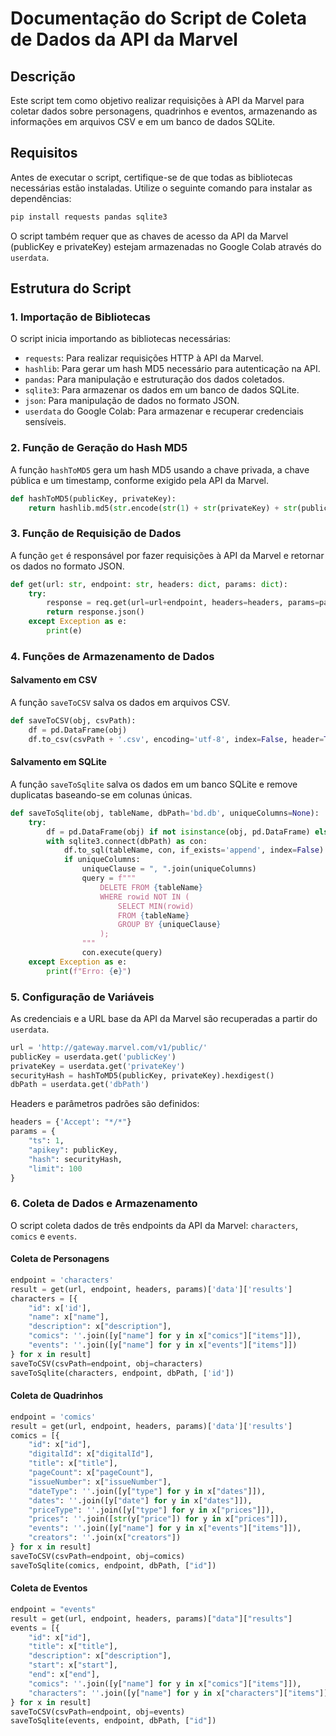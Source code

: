 # Documentação do Script de Coleta de Dados da API da Marvel

## Descrição
Este script tem como objetivo realizar requisições à API da Marvel para coletar dados sobre personagens, quadrinhos e eventos, armazenando as informações em arquivos CSV e em um banco de dados SQLite.

## Requisitos
Antes de executar o script, certifique-se de que todas as bibliotecas necessárias estão instaladas. Utilize o seguinte comando para instalar as dependências:

```bash
pip install requests pandas sqlite3
```

O script também requer que as chaves de acesso da API da Marvel (publicKey e privateKey) estejam armazenadas no Google Colab através do `userdata`.

## Estrutura do Script
### 1. Importação de Bibliotecas
O script inicia importando as bibliotecas necessárias:
- `requests`: Para realizar requisições HTTP à API da Marvel.
- `hashlib`: Para gerar um hash MD5 necessário para autenticação na API.
- `pandas`: Para manipulação e estruturação dos dados coletados.
- `sqlite3`: Para armazenar os dados em um banco de dados SQLite.
- `json`: Para manipulação de dados no formato JSON.
- `userdata` do Google Colab: Para armazenar e recuperar credenciais sensíveis.

### 2. Função de Geração do Hash MD5
A função `hashToMD5` gera um hash MD5 usando a chave privada, a chave pública e um timestamp, conforme exigido pela API da Marvel.

```python
def hashToMD5(publicKey, privateKey):
    return hashlib.md5(str.encode(str(1) + str(privateKey) + str(publicKey)))
```

### 3. Função de Requisição de Dados
A função `get` é responsável por fazer requisições à API da Marvel e retornar os dados no formato JSON.

```python
def get(url: str, endpoint: str, headers: dict, params: dict):
    try:
        response = req.get(url=url+endpoint, headers=headers, params=params)
        return response.json()
    except Exception as e:
        print(e)
```

### 4. Funções de Armazenamento de Dados
#### Salvamento em CSV
A função `saveToCSV` salva os dados em arquivos CSV.

```python
def saveToCSV(obj, csvPath):
    df = pd.DataFrame(obj)
    df.to_csv(csvPath + '.csv', encoding='utf-8', index=False, header=True)
```

#### Salvamento em SQLite
A função `saveToSqlite` salva os dados em um banco SQLite e remove duplicatas baseando-se em colunas únicas.

```python
def saveToSqlite(obj, tableName, dbPath='bd.db', uniqueColumns=None):
    try:
        df = pd.DataFrame(obj) if not isinstance(obj, pd.DataFrame) else obj
        with sqlite3.connect(dbPath) as con:
            df.to_sql(tableName, con, if_exists='append', index=False)
            if uniqueColumns:
                uniqueClause = ", ".join(uniqueColumns)
                query = f"""
                    DELETE FROM {tableName}
                    WHERE rowid NOT IN (
                        SELECT MIN(rowid)
                        FROM {tableName}
                        GROUP BY {uniqueClause}
                    );
                """
                con.execute(query)
    except Exception as e:
        print(f"Erro: {e}")
```

### 5. Configuração de Variáveis
As credenciais e a URL base da API da Marvel são recuperadas a partir do `userdata`.

```python
url = 'http://gateway.marvel.com/v1/public/'
publicKey = userdata.get('publicKey')
privateKey = userdata.get('privateKey')
securityHash = hashToMD5(publicKey, privateKey).hexdigest()
dbPath = userdata.get('dbPath')
```

Headers e parâmetros padrões são definidos:

```python
headers = {'Accept': "*/*"}
params = {
    "ts": 1,
    "apikey": publicKey,
    "hash": securityHash,
    "limit": 100
}
```

### 6. Coleta de Dados e Armazenamento
O script coleta dados de três endpoints da API da Marvel: `characters`, `comics` e `events`.

#### Coleta de Personagens

```python
endpoint = 'characters'
result = get(url, endpoint, headers, params)['data']['results']
characters = [{
    "id": x['id'],
    "name": x["name"],
    "description": x["description"],
    "comics": ''.join([y["name"] for y in x["comics"]["items"]]),
    "events": ''.join([y["name"] for y in x["events"]["items"]])
} for x in result]
saveToCSV(csvPath=endpoint, obj=characters)
saveToSqlite(characters, endpoint, dbPath, ['id'])
```

#### Coleta de Quadrinhos

```python
endpoint = 'comics'
result = get(url, endpoint, headers, params)['data']['results']
comics = [{
    "id": x["id"],
    "digitalId": x["digitalId"],
    "title": x["title"],
    "pageCount": x["pageCount"],
    "issueNumber": x["issueNumber"],
    "dateType": ''.join([y["type"] for y in x["dates"]]),
    "dates": ''.join([y["date"] for y in x["dates"]]),
    "priceType": ''.join([y["type"] for y in x["prices"]]),
    "prices": ''.join([str(y["price"]) for y in x["prices"]]),
    "events": ''.join([y["name"] for y in x["events"]["items"]]),
    "creators": ''.join(x["creators"])
} for x in result]
saveToCSV(csvPath=endpoint, obj=comics)
saveToSqlite(comics, endpoint, dbPath, ["id"])
```

#### Coleta de Eventos

```python
endpoint = "events"
result = get(url, endpoint, headers, params)["data"]["results"]
events = [{
    "id": x["id"],
    "title": x["title"],
    "description": x["description"],
    "start": x["start"],
    "end": x["end"],
    "comics": ''.join([y["name"] for y in x["comics"]["items"]]),
    "characters": ''.join([y["name"] for y in x["characters"]["items"]])
} for x in result]
saveToCSV(csvPath=endpoint, obj=events)
saveToSqlite(events, endpoint, dbPath, ["id"])
```

